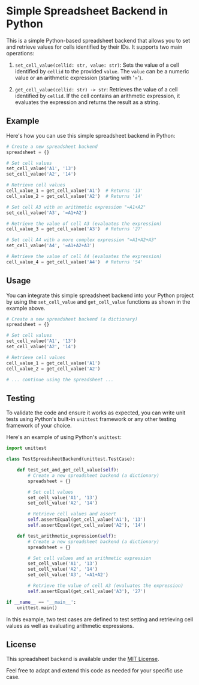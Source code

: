 
# Simple Spreadsheet Backend in Python

This is a simple Python-based spreadsheet backend that allows you to set and retrieve values for cells identified by their IDs. It supports two main operations:

1. `set_cell_value(cellid: str, value: str)`: Sets the value of a cell identified by `cellid` to the provided `value`. The `value` can be a numeric value or an arithmetic expression (starting with '=').

2. `get_cell_value(cellid: str) -> str`: Retrieves the value of a cell identified by `cellid`. If the cell contains an arithmetic expression, it evaluates the expression and returns the result as a string.

## Example

Here's how you can use this simple spreadsheet backend in Python:

```python
# Create a new spreadsheet backend
spreadsheet = {}

# Set cell values
set_cell_value('A1', '13')
set_cell_value('A2', '14')

# Retrieve cell values
cell_value_1 = get_cell_value('A1')  # Returns '13'
cell_value_2 = get_cell_value('A2')  # Returns '14'

# Set cell A3 with an arithmetic expression "=A1+A2"
set_cell_value('A3', '=A1+A2')

# Retrieve the value of cell A3 (evaluates the expression)
cell_value_3 = get_cell_value('A3')  # Returns '27'

# Set cell A4 with a more complex expression "=A1+A2+A3"
set_cell_value('A4', '=A1+A2+A3')

# Retrieve the value of cell A4 (evaluates the expression)
cell_value_4 = get_cell_value('A4')  # Returns '54'
```

## Usage

You can integrate this simple spreadsheet backend into your Python project by using the `set_cell_value` and `get_cell_value` functions as shown in the example above.

```python
# Create a new spreadsheet backend (a dictionary)
spreadsheet = {}

# Set cell values
set_cell_value('A1', '13')
set_cell_value('A2', '14')

# Retrieve cell values
cell_value_1 = get_cell_value('A1')
cell_value_2 = get_cell_value('A2')

# ... continue using the spreadsheet ...
```

## Testing

To validate the code and ensure it works as expected, you can write unit tests using Python's built-in `unittest` framework or any other testing framework of your choice.

Here's an example of using Python's `unittest`:

```python
import unittest

class TestSpreadsheetBackend(unittest.TestCase):

    def test_set_and_get_cell_value(self):
        # Create a new spreadsheet backend (a dictionary)
        spreadsheet = {}

        # Set cell values
        set_cell_value('A1', '13')
        set_cell_value('A2', '14')

        # Retrieve cell values and assert
        self.assertEqual(get_cell_value('A1'), '13')
        self.assertEqual(get_cell_value('A2'), '14')

    def test_arithmetic_expression(self):
        # Create a new spreadsheet backend (a dictionary)
        spreadsheet = {}

        # Set cell values and an arithmetic expression
        set_cell_value('A1', '13')
        set_cell_value('A2', '14')
        set_cell_value('A3', '=A1+A2')

        # Retrieve the value of cell A3 (evaluates the expression)
        self.assertEqual(get_cell_value('A3'), '27')

if __name__ == '__main__':
    unittest.main()
```

In this example, two test cases are defined to test setting and retrieving cell values as well as evaluating arithmetic expressions.

## License

This spreadsheet backend is available under the [MIT License](LICENSE).

Feel free to adapt and extend this code as needed for your specific use case.
